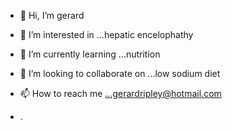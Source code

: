 - 👋 Hi, I’m gerard
- 👀 I’m interested in ...hepatic encelophathy
- 🌱 I’m currently learning ...nutrition
- 💞️ I’m looking to collaborate on ...low sodium diet
- 📫 How to reach me ...gerardripley@hotmail.com

- .

<!---
pstrpaty/pstrpaty is a ✨ special ✨ repository because its `README.md` (this file) appears on your GitHub profile.
You can click the Preview link to take a look at your changes.
--->
